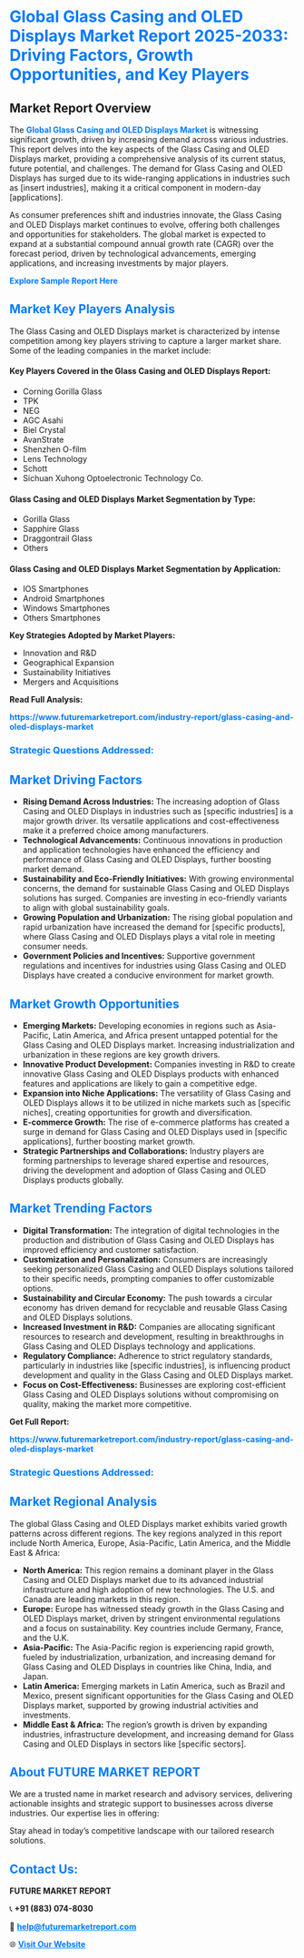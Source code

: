 <h1 style="color: #007BFF;">Global Glass Casing and OLED Displays Market Report 2025-2033: Driving Factors, Growth Opportunities, and Key Players</h1>

<section id="overview">
<h2>Market Report Overview</h2>
<p>The <a href="https://www.futuremarketreport.com/industry-report/glass-casing-and-oled-displays-market" style="color: #007BFF; text-decoration: none;"><strong>Global Glass Casing and OLED Displays Market</strong></a> is witnessing significant growth, driven by increasing demand across various industries. This report delves into the key aspects of the Glass Casing and OLED Displays market, providing a comprehensive analysis of its current status, future potential, and challenges. The demand for Glass Casing and OLED Displays has surged due to its wide-ranging applications in industries such as [insert industries], making it a critical component in modern-day [applications].</p>
<p>As consumer preferences shift and industries innovate, the Glass Casing and OLED Displays market continues to evolve, offering both challenges and opportunities for stakeholders. The global market is expected to expand at a substantial compound annual growth rate (CAGR) over the forecast period, driven by technological advancements, emerging applications, and increasing investments by major players.</p>
</section>

<section id="overview">
<p><a href="https://www.futuremarketreport.com/request-sample/reportId=81271" style="color: #007BFF; text-decoration: none;"><strong>Explore Sample Report Here</strong></a></p>
</section>

<section id="key-players">
<h2 style="color: #007BFF;">Market Key Players Analysis</h2>
<p>The Glass Casing and OLED Displays market is characterized by intense competition among key players striving to capture a larger market share. Some of the leading companies in the market include:</p>
<h4>Key Players Covered in the Glass Casing and OLED Displays Report:</h4>
<ul><li>Corning Gorilla Glass</li><li>TPK</li><li>NEG</li><li>AGC Asahi</li><li>Biel Crystal</li><li>AvanStrate</li><li>Shenzhen O-film</li><li>Lens Technology</li><li>Schott</li><li>Sichuan Xuhong Optoelectronic Technology Co.</li></ul>
<h4>Glass Casing and OLED Displays Market Segmentation by Type:</h4>
<ul><li>Gorilla Glass</li><li>Sapphire Glass</li><li>Draggontrail Glass</li><li>Others</li></ul>

<h4>Glass Casing and OLED Displays Market Segmentation by Application:</h4>
<ul><li>IOS Smartphones</li><li>Android Smartphones</li><li>Windows Smartphones</li><li>Others Smartphones</li></ul>
<p><strong>Key Strategies Adopted by Market Players:</strong></p>
<ul>
<li>Innovation and R&D</li>
<li>Geographical Expansion</li>
<li>Sustainability Initiatives</li>
<li>Mergers and Acquisitions</li>
</ul>
</section>

<section>
<p><strong>Read Full Analysis: </strong></p><a href="https://www.futuremarketreport.com/industry-report/glass-casing-and-oled-displays-market" style="color: #007BFF; text-decoration: none;"><strong>https://www.futuremarketreport.com/industry-report/glass-casing-and-oled-displays-market</strong></a>
<h3 style="color: #007BFF;">Strategic Questions Addressed:</h3>
</section>

<section id="driving-factors">
<h2 style="color: #007BFF;">Market Driving Factors</h2>
<ul>
<li><strong>Rising Demand Across Industries:</strong> The increasing adoption of Glass Casing and OLED Displays in industries such as [specific industries] is a major growth driver. Its versatile applications and cost-effectiveness make it a preferred choice among manufacturers.</li>
<li><strong>Technological Advancements:</strong> Continuous innovations in production and application technologies have enhanced the efficiency and performance of Glass Casing and OLED Displays, further boosting market demand.</li>
<li><strong>Sustainability and Eco-Friendly Initiatives:</strong> With growing environmental concerns, the demand for sustainable Glass Casing and OLED Displays solutions has surged. Companies are investing in eco-friendly variants to align with global sustainability goals.</li>
<li><strong>Growing Population and Urbanization:</strong> The rising global population and rapid urbanization have increased the demand for [specific products], where Glass Casing and OLED Displays plays a vital role in meeting consumer needs.</li>
<li><strong>Government Policies and Incentives:</strong> Supportive government regulations and incentives for industries using Glass Casing and OLED Displays have created a conducive environment for market growth.</li>
</ul>
</section>

<section id="growth-opportunities">
<h2 style="color: #007BFF;">Market Growth Opportunities</h2>
<ul>
<li><strong>Emerging Markets:</strong> Developing economies in regions such as Asia-Pacific, Latin America, and Africa present untapped potential for the Glass Casing and OLED Displays market. Increasing industrialization and urbanization in these regions are key growth drivers.</li>
<li><strong>Innovative Product Development:</strong> Companies investing in R&D to create innovative Glass Casing and OLED Displays products with enhanced features and applications are likely to gain a competitive edge.</li>
<li><strong>Expansion into Niche Applications:</strong> The versatility of Glass Casing and OLED Displays allows it to be utilized in niche markets such as [specific niches], creating opportunities for growth and diversification.</li>
<li><strong>E-commerce Growth:</strong> The rise of e-commerce platforms has created a surge in demand for Glass Casing and OLED Displays used in [specific applications], further boosting market growth.</li>
<li><strong>Strategic Partnerships and Collaborations:</strong> Industry players are forming partnerships to leverage shared expertise and resources, driving the development and adoption of Glass Casing and OLED Displays products globally.</li>
</ul>
</section>

<section id="trending-factors">
<h2 style="color: #007BFF;">Market Trending Factors</h2>
<ul>
<li><strong>Digital Transformation:</strong> The integration of digital technologies in the production and distribution of Glass Casing and OLED Displays has improved efficiency and customer satisfaction.</li>
<li><strong>Customization and Personalization:</strong> Consumers are increasingly seeking personalized Glass Casing and OLED Displays solutions tailored to their specific needs, prompting companies to offer customizable options.</li>
<li><strong>Sustainability and Circular Economy:</strong> The push towards a circular economy has driven demand for recyclable and reusable Glass Casing and OLED Displays solutions.</li>
<li><strong>Increased Investment in R&D:</strong> Companies are allocating significant resources to research and development, resulting in breakthroughs in Glass Casing and OLED Displays technology and applications.</li>
<li><strong>Regulatory Compliance:</strong> Adherence to strict regulatory standards, particularly in industries like [specific industries], is influencing product development and quality in the Glass Casing and OLED Displays market.</li>
<li><strong>Focus on Cost-Effectiveness:</strong> Businesses are exploring cost-efficient Glass Casing and OLED Displays solutions without compromising on quality, making the market more competitive.</li>
</ul>
</section>

<section>
<p><strong>Get Full Report: </strong></p><a href="https://www.futuremarketreport.com/industry-report/glass-casing-and-oled-displays-market" style="color: #007BFF; text-decoration: none;"><strong>https://www.futuremarketreport.com/industry-report/glass-casing-and-oled-displays-market</strong></a>
<h3 style="color: #007BFF;">Strategic Questions Addressed:</h3>
</section>


<section id="regional-analysis">
<h2 style="color: #007BFF;">Market Regional Analysis</h2>
<p>The global Glass Casing and OLED Displays market exhibits varied growth patterns across different regions. The key regions analyzed in this report include North America, Europe, Asia-Pacific, Latin America, and the Middle East & Africa:</p>
<ul>
<li><strong>North America:</strong> This region remains a dominant player in the Glass Casing and OLED Displays market due to its advanced industrial infrastructure and high adoption of new technologies. The U.S. and Canada are leading markets in this region.</li>
<li><strong>Europe:</strong> Europe has witnessed steady growth in the Glass Casing and OLED Displays market, driven by stringent environmental regulations and a focus on sustainability. Key countries include Germany, France, and the U.K.</li>
<li><strong>Asia-Pacific:</strong> The Asia-Pacific region is experiencing rapid growth, fueled by industrialization, urbanization, and increasing demand for Glass Casing and OLED Displays in countries like China, India, and Japan.</li>
<li><strong>Latin America:</strong> Emerging markets in Latin America, such as Brazil and Mexico, present significant opportunities for the Glass Casing and OLED Displays market, supported by growing industrial activities and investments.</li>
<li><strong>Middle East & Africa:</strong> The region’s growth is driven by expanding industries, infrastructure development, and increasing demand for Glass Casing and OLED Displays in sectors like [specific sectors].</li>
</ul>
</section>

<footer>
<h2 style="color: #007BFF;">About FUTURE MARKET REPORT</h2>
<p>We are a trusted name in market research and advisory services, delivering actionable insights and strategic support to businesses across diverse industries. Our expertise lies in offering:</p>

<p>Stay ahead in today’s competitive landscape with our tailored research solutions.</p>

<h2 style="color: #007BFF;">Contact Us:</h2>
<p><strong>FUTURE MARKET REPORT</strong></p>
<p>📞 <strong>+91 (883) 074-8030</strong></p>
<p>📧 <strong><a href="mailto:help@futuremarketreport.com" style="color: #007BFF;">help@futuremarketreport.com</a></strong></p>
<p>🌐 <strong><a href="https://www.futuremarketreport.com/" style="color: #007BFF;">Visit Our Website</a></strong></p>
</footer>
